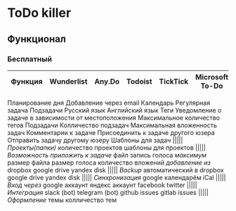 # ToDo killer

## Функционал

### Бесплатный 

Функция                 | Wunderlist | Any.Do | Todoist | TickTick | Microsoft To-Do 
------------------------|------------|--------|---------|----------|-----------------
Планирование дня
Добавление через email
Календарь
Регулярная задача
Подзадачи
Русский язык
Английский язык
Теги
Уведомление о задаче в зависимости от местоположения
Максимальное количество тегов
Подзадачи
Колличество подзадач
Максимальная вложенность задач
Комментарии к задаче
Присоединить к задаче другого юзера
Отправить задачу другому юзеру
Шаблоны для задач
|||||
_Проекты(папки)_
количество проектов
шаблоны для проектов
|||||
_Возможность приложить к задаче_
файл
запись голоса
_максимум_
размер файла
размер голоса
количество вложений
_добавление из_
dropbox
google drive
yandex disk
|||||
_Backup_
автоматический
_в_
dropbox
google drive
yandex disk
|||||
_Синхронизация_
google календарём
iCal
|||||
_Вход через_
google аккаунт
яндекс аккаунт
facebook
twitter
|||||
_Интеграция_
slack (bot)
telegram (bot)
github issues
gitlab issues
|||||
_Оформление_
темы
колличество тем
